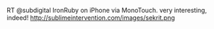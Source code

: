 <!--
id: 1401728702
link: http://kevinisom.info/post/1401728702/rt-subdigital-ironruby-on-iphone-via-monotouch
slug: rt-subdigital-ironruby-on-iphone-via-monotouch
date: Tue Oct 26 2010 12:32:17 GMT+1300 (NZDT)
raw: {"blog_name":"kevinisom","id":1401728702,"post_url":"http://kevinisom.info/post/1401728702/rt-subdigital-ironruby-on-iphone-via-monotouch","slug":"rt-subdigital-ironruby-on-iphone-via-monotouch","type":"text","date":"2010-10-25 23:32:17 GMT","timestamp":1288049537,"state":"published","format":"html","reblog_key":"4paHPmwE","tags":[],"short_url":"http://tmblr.co/Zw68Yy1JZAw_","highlighted":[],"feed_item":"http://twitter.com/kev_nz/statuses/28725524679","from_feed_id":"650289","note_count":0,"title":null,"body":"<p>RT @subdigital IronRuby on iPhone via MonoTouch. very interesting, indeed! <a href=\"http://sublimeintervention.com/images/sekrit.png\" target=\"_blank\">http://sublimeintervention.com/images/sekrit.png</a></p>"}
publish: 2010-10-026
tags: 
title: null
-->


RT @subdigital IronRuby on iPhone via MonoTouch. very interesting,
indeed! <http://sublimeintervention.com/images/sekrit.png>



